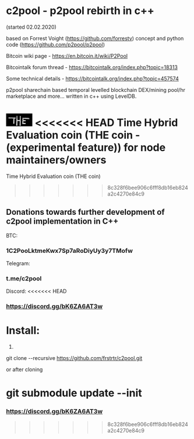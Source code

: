 # c2pool - p2pool rebirth in c++
(started 02.02.2020)

based on Forrest Voight (https://github.com/forrestv) concept and python code (https://github.com/p2pool/p2pool)

Bitcoin wiki page - https://en.bitcoin.it/wiki/P2Pool

Bitcointalk forum thread - https://bitcointalk.org/index.php?topic=18313

Some technical details - https://bitcointalk.org/index.php?topic=457574

p2pool sharechain based temporal levelled blockchain DEX/mining pool/hr marketplace and more... written in c++ using LevelDB.

![Time Hybrid Evaluation](/doc/concepts/THE%20coin.png)
<<<<<<< HEAD
Time Hybrid Evaluation coin (THE coin - (experimental feature)) for node maintainers/owners
=======
Time Hybrid Evaluation coin (THE coin)
>>>>>>> 8c328f6bee906c6fff8db16eb824a2c4270e84c9

## Donations towards further development of с2pool implementation in C++

BTC:

### 1C2PooLktmeKwx7Sp7aRoDiyUy3y7TMofw

Telegram:

### t.me/c2pool

Discord:
<<<<<<< HEAD

### https://discord.gg/bK6ZA6AT3w

# Install:

1. 
git clone --recursive https://github.com/frstrtr/c2pool.git

or after cloning

git submodule update --init
=======
### https://discord.gg/bK6ZA6AT3w
>>>>>>> 8c328f6bee906c6fff8db16eb824a2c4270e84c9
